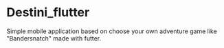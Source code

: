 # Destini_flutter
Simple mobile application based on choose your own adventure game like "Bandersnatch" made with futter.
